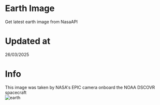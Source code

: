 # Earth Image
Get latest earth image from NasaAPI

<!-- Earth Image Update -->
# Updated at 
26/03/2025 <br> 
# Info
This image was taken by NASA's EPIC camera onboard the NOAA DSCOVR spacecraft <br> 
![earth](https://api.nasa.gov/EPIC/archive/natural/2025/03/26/png/epic_1b_20250326001751.png?api_key=V80HNcPBnQWG82pxQoF7UZtXG7ga5XaLHQehkKXG) 
<!-- /Earth Image Update -->